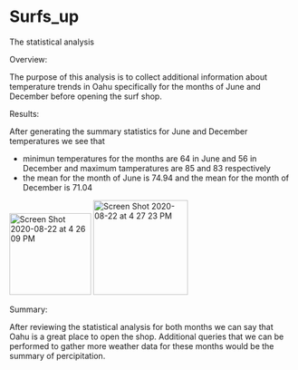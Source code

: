# Surfs_up

The statistical analysis

Overview:

  The purpose of this analysis is to collect additional information about temperature trends in Oahu specifically for the months of June and December before opening the surf shop. 
  
Results: 

After generating the summary statistics for June and December temperatures we see that 
- minimun temperatures for the months are 64 in June and 56 in December and maximum tamperatures are 85 and 83 respectively
- the mean for the month of June is 74.94 and the mean for the month of December is 71.04

<img width="144" alt="Screen Shot 2020-08-22 at 4 26 09 PM" src="https://user-images.githubusercontent.com/67556541/90965585-6db51500-e497-11ea-9e59-051d602560ae.png">

<img width="167" alt="Screen Shot 2020-08-22 at 4 27 23 PM" src="https://user-images.githubusercontent.com/67556541/90965591-76a5e680-e497-11ea-8b97-35ac0b12a05f.png">

Summary:

After reviewing the statistical analysis for both months we can say that Oahu is a great place to open the shop. Additional queries that we can be performed to gather more weather data for these months would be the summary of percipitation. 

